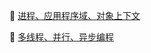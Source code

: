 :file_folder: [进程、应用程序域、对象上下文](https://github.com/swordboyASS/Rear-End/blob/master/CSharp/High-Level/%E8%BF%9B%E7%A8%8B%2C%E5%BA%94%E7%94%A8%E7%A8%8B%E5%BA%8F%E5%9F%9F%EF%BC%8C%E5%AF%B9%E8%B1%A1%E4%B8%8A%E4%B8%8B%E6%96%87.md)

:file_folder: [多线程、并行、异步编程](https://github.com/swordboyASS/Rear-End/blob/master/CSharp/High-Level/%E5%A4%9A%E7%BA%BF%E7%A8%8B%E3%80%81%E5%B9%B6%E8%A1%8C%E3%80%81%E5%BC%82%E6%AD%A5%E7%BC%96%E7%A8%8B.md)
